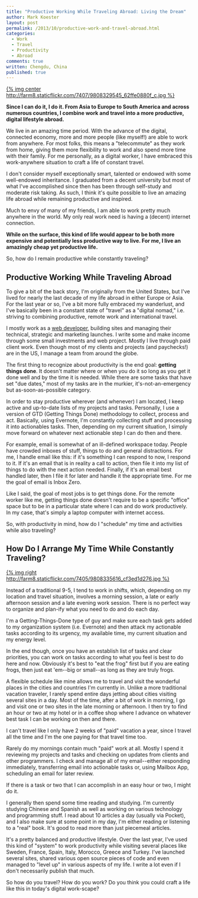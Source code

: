 ```yaml
---
title: "Productive Working While Traveling Abroad: Living the Dream"
author: Mark Koester
layout: post
permalink: /2013/10/productive-work-and-travel-abroad.html
categories:
  - Work
  - Travel
  - Productivity
  - Abroad
comments: true
written: Chengdu, China
published: true
---
```


[{% img center http://farm8.staticflickr.com/7407/9808329545_62ffe0880f_c.jpg %}](http://www.flickr.com/photos/markwkoester/9808329545/)

**Since I can do it, I do it. From Asia to Europe to South America and across numerous countries, I combine work and travel into a more productive, digital lifestyle abroad.**  

We live in an amazing time period. With the advance of the digital, connected economy, more and more people (like myself!) are able to work from anywhere. For most folks, this means a "telecommute" as they work from home, giving them more flexibility to work and also spend more time with their family. For me personally, as a digital worker, I have embraced this work-anywhere situation to craft a life of constant travel. 

I don't consider myself exceptionally smart, talented or endowed with some well-endowed inheritance. I graduated from a decent university but most of what I've accomplished since then has been through self-study and moderate risk taking. As such, I think it's quite possible to live an amazing life abroad while remaining productive and inspired.

Much to envy of many of my friends, I am able to work pretty much anywhere in the world. My only real work need is having a (decent) internet connection. 
 
**While on the surface, this kind of life would appear to be both more expensive and potentially less productive way to live. For me, I live an amazingly cheap yet productive life.** 

So, how do I remain productive while constantly traveling? 

<!--More-->

## Productive Working While Traveling Abroad

To give a bit of the back story, I'm originally from the United States, but I've lived for nearly the last decade of my life abroad in either Europe or Asia. For the last year or so, I've a bit more fully embraced my wanderlust, and I've basically been in a constant state of "travel" as a "digital nomad," i.e. striving to combining productive, remote work and international travel. 

I mostly work as a [web developer](int3c.com), building sites and managing their technical, strategic and marketing launches. I write some and make income through some small investments and web project. Mostly I live through paid client work. Even though most of my clients and projects (and paychecks!) are in the US, I manage a team from around the globe.  

The first thing to recognize about productivity is the end goal: **getting things done**. It doesn't matter where or when you do it so long as you get it done well and by the time it is needed. While there are some tasks that have set "due dates," most of my tasks are in the murkier, it's-not-an-emergency but as-soon-as-possible category. 

In order to stay productive wherever (and whenever) I am located, I keep active and up-to-date lists of my projects and tasks. Personally, I use a version of GTD (Getting Things Done) methodology to collect, process and act. Basically, using Evernote, I'm constantly collecting stuff and processing it into actionables tasks. Then, depending on my current situation, I simply move forward on whatever next actionable step I can do then and there. 

For example, email is somewhat of an ill-defined workspace today. People have crowded inboxes of stuff, things to do and general distractions. For me, I handle email like this: if it's something I can respond to now, I respond to it. If it's an email that is in reality a call to action, then file it into my list of things to do with the next action needed. Finally, if it's an email best handled later, then I file it for later and handle it the appropriate time. For me the goal of email is Inbox Zero. 

Like I said, the goal of most jobs is to get things done. For the remote worker like me, getting things done doesn't require to be a specific "office" space but to be in a particular state where I can and do work productively. In my case, that's simply a laptop computer with internet access. 

So, with productivity in mind, how do I "schedule" my time and activities while also traveling? 

## How Do I Arrange My Time While Constantly Traveling?

[{% img right http://farm8.staticflickr.com/7405/9808335616_cf3ed1d276.jpg %}](http://www.flickr.com/photos/markwkoester/9808335616/)

Instead of a traditional 9-5, I tend to work in shifts, which, depending on my location and travel situation, involves a morning session, a late or early afternoon session and a late evening work session. There is no perfect way to organize and plan-ify what you need to do and do each day. 

I'm a Getting-Things-Done type of guy and make sure each task gets added to my organization system (i.e. Evernote) and then attack my actionable tasks according to its urgency, my available time, my current situation and my energy level. 

In the end though, once you have an establish list of tasks and clear priorities, you can work on tasks according to what you feel is best to do here and now. Obviously it's best to "eat the frog" first but if you are eating frogs, then just eat 'em--big or small--as long as they are truly frogs. 

A flexible schedule like mine allows me to travel and visit the wonderful places in the cities and countries I'm currently in. Unlike a more traditional vacation traveler, I rarely spend entire days jetting about cities visiting several sites in a day. Most of the time, after a bit of work in morning, I go and visit one or two sites in the late morning or afternoon. I then try to find an hour or two at my hotel or in a coffee shop where I advance on whatever best task I can be working on then and there. 

I can't travel like I only have 2 weeks of "paid" vacation a year, since I travel all the time and I'm the one paying for that travel time too. 

Rarely do my mornings contain much "paid" work at all. Mostly I spend it reviewing my projects and tasks and checking on updates from clients and other programmers. I check and manage all of my email--either responding immediately, transferring email into actionable tasks or, using Mailbox App, scheduling an email for later review. 

If there is a task or two that I can accomplish in an easy hour or two, I might do it. 

I generally then spend some time reading and studying. I'm currently studying Chinese and Spanish as well as working on various technology and programming stuff. I read about 10 articles a day (usually via Pocket), and I also make sure at some point in my day, I'm either reading or listening to a "real" book. It's good to read more than just piecemeal articles. 

It's a pretty balanced and productive lifestyle. Over the last year, I've used this kind of "system" to work productivity while visiting several places like Sweden, France, Spain, Italy, Morocco, Greece and Turkey. I've launched several sites, shared various open source pieces of code and even managed to "level up" in various aspects of my life. I write a lot even if I don't necessarily publish that much. 

So how do you travel? How do you work? Do you think you could craft a life like this in today's digital work-scape? 
